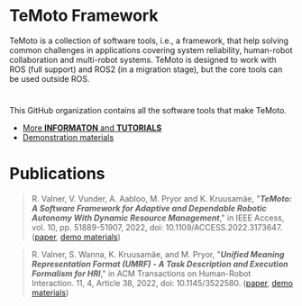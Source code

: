 # TeMoto Framework

TeMoto is a collection of software tools, i.e., a framework, that help solving common challenges in applications covering system reliability, human-robot collaboration and multi-robot systems. TeMoto is designed to work with ROS (full support) and ROS2 (in a migration stage), but the core tools can be used outside ROS.

# 

This GitHub organization contains all the software tools that make TeMoto.

* [More **INFORMATON** and **TUTORIALS**](https://github.com/temoto-framework/temoto/wiki) 
* [Demonstration materials](https://github.com/temoto-framework-demos)

# Publications
>R. Valner, V. Vunder, A. Aabloo, M. Pryor and K. Kruusamäe, "***TeMoto: A Software Framework for Adaptive and Dependable Robotic Autonomy With Dynamic Resource Management***," in IEEE Access, vol. 10, pp. 51889-51907, 2022, doi: 10.1109/ACCESS.2022.3173647. ([paper](https://doi.org/10.1109/ACCESS.2022.3173647), [demo materials](https://github.com/temoto-framework-demos/temoto_architecture_demos))

>R. Valner, S. Wanna, K. Kruusamäe, and M. Pryor, "***Unified Meaning Representation Format (UMRF) - A Task Description and Execution Formalism for HRI***," in ACM Transactions on Human-Robot Interaction. 11, 4, Article 38, 2022, doi: 10.1145/3522580. ([paper](https://doi.org/10.1145/3522580), [demo materials](https://github.com/temoto-framework-demos/temoto_umrf_demos))
